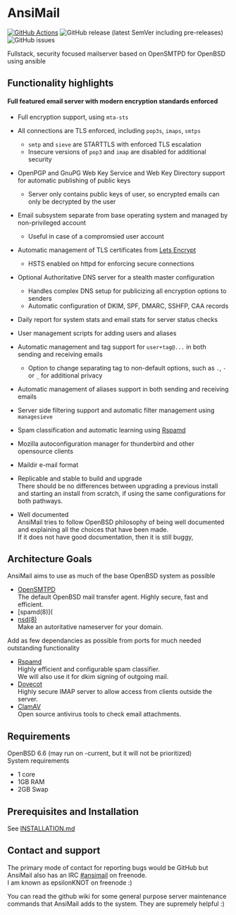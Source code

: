 # AnsiMail
[![GitHub Actions](https://img.shields.io/endpoint.svg?url=https%3A%2F%2Factions-badge.atrox.dev%2Fatrox%2Fsync-dotenv%2Fbadge)](https://actions-badge.atrox.dev/AnsiMail/AnsiMail/goto)
![GitHub release (latest SemVer including pre-releases)](https://img.shields.io/github/v/release/AnsiMail/AnsiMail?include_prereleases)
![GitHub issues](https://img.shields.io/github/issues-raw/AnsiMail/AnsiMail)

Fullstack, security focused mailserver based on OpenSMTPD for OpenBSD using ansible

## Functionality highlights

#### Full featured email server with modern encryption standards enforced
* Full encryption support, using `mta-sts`
* All connections are TLS enforced, including `pop3s`, `imaps`, `smtps`
  * `smtp` and `sieve` are STARTTLS with enforced TLS escalation
  * Insecure versions of `pop3` and `imap` are disabled for additional security
* OpenPGP and GnuPG Web Key Service and Web Key Directory support for automatic publishing of public keys
  * Server only contains public keys of user, so encrypted emails can only be decrypted by the user
* Email subsystem separate from base operating system and managed by non-privileged account
  * Useful in case of a compromsied user account
* Automatic management of TLS certificates from [Lets Encrypt](https://letsencrypt.org/)
  * HSTS enabled on httpd for enforcing secure connections
* Optional Authoritative DNS server for a stealth master configuration
  * Handles complex DNS setup for publicizing all encryption options to senders
  * Automatic configuration of DKIM, SPF, DMARC, SSHFP, CAA records
* Daily report for system stats and email stats for server status checks
* User management scripts for adding users and aliases
* Automatic management and tag support for `user+tag@...` in both sending and receiving emails
  * Option to change separating tag to non-default options, such as `.`, `-` or `_` for additional privacy
* Automatic management of aliases support in both sending and receiving emails
* Server side filtering support and automatic filter management using `managesieve`
* Spam classification and automatic learning using [Rspamd](https://rspamd.com)
* Mozilla autoconfiguration manager for thunderbird and other opensource clients
* Maildir e-mail format

   
* Replicable and stable to build and upgrade  
There should be no differences between upgrading a previous install and starting an install from scratch, if using the same configurations for both pathways.  

* Well documented  
AnsiMail tries to follow OpenBSD philosophy of being well documented and explaining all the choices that have been made.  
If it does not have good documentation, then it is still buggy, 
 
## Architecture Goals
 
AnsiMail aims to use as much of the base OpenBSD system as possible
  * [OpenSMTPD](https://www.opensmtpd.org/)  
  The default OpenBSD mail transfer agent. Highly secure, fast and efficient.
  * [spamd(8)](
  * [nsd(8)](https://man.openbsd.org/nsd.8)  
  Make an autoritative nameserver for your domain.  

Add as few dependancies as possible from ports for much needed outstanding functionality
  * [Rspamd](https://rspamd.com/)  
  Highly efficient and configurable spam classifier.  
  We will also use it for dkim signing of outgoing mail.
  * [Dovecot](https://www.dovecot.org/)  
  Highly secure IMAP server to allow access from clients outside the server.
  * [ClamAV](https://www.clamav.net/)  
  Open source antivirus tools to check email attachments.  

## Requirements
OpenBSD 6.6 (may run on -current, but it will not be prioritized)  
System requirements
  * 1 core
  * 1GB RAM
  * 2GB Swap 

## Prerequisites and Installation
See [INSTALLATION.md](INSTALLATION.md)

## Contact and support
The primary mode of contact for reporting bugs would be GitHub but AnsiMail also has an IRC [#ansimail](https://webchat.freenode.net/?channels=ansimail) on freenode.  
I am known as epsilonKNOT on freenode :)

You can read the github wiki for some general purpose server maintenance commands that AnsiMail adds to the system. They are supremely helpful :)

